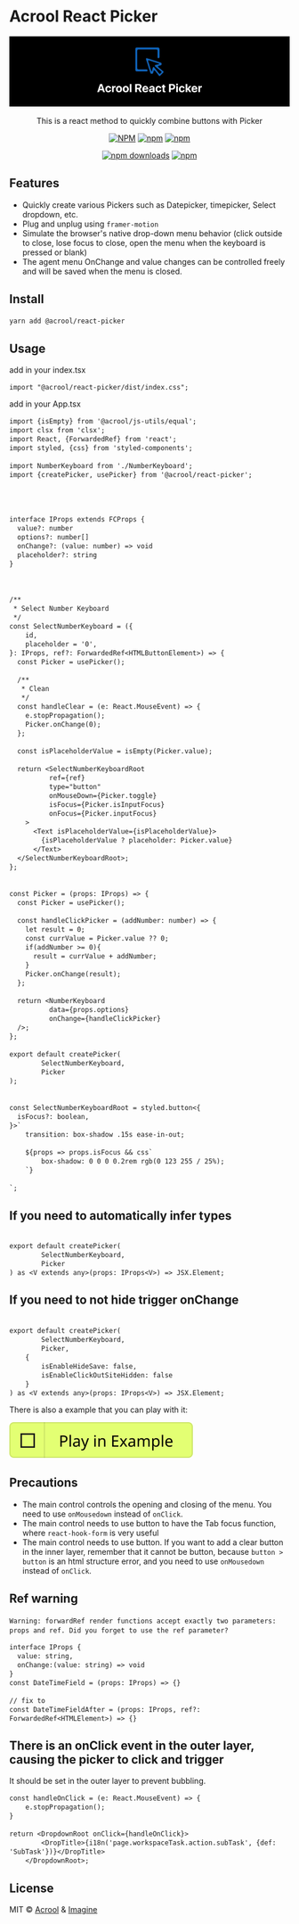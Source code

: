 # Acrool React Picker

<a href="https://acrool-react-picker.pages.dev/" title="Acrool React Picker - This is a react method to quickly combine buttons with Picker">
    <img src="https://raw.githubusercontent.com/acrool/acrool-react-picker/main/example/public/og.webp" alt="Acrool React Picker Logo"/>
</a>

<p align="center">
    This is a react method to quickly combine buttons with Picker
</p>

<div align="center">

[![NPM](https://img.shields.io/npm/v/@acrool/react-picker.svg?style=for-the-badge)](https://www.npmjs.com/package/@acrool/react-picker)
[![npm](https://img.shields.io/bundlejs/size/@acrool/react-picker?style=for-the-badge)](https://github.com/acrool/@acrool/react-picker/blob/main/LICENSE)
[![npm](https://img.shields.io/npm/l/@acrool/react-picker?style=for-the-badge)](https://github.com/acrool/react-picker/blob/main/LICENSE)

[![npm downloads](https://img.shields.io/npm/dm/@acrool/react-picker.svg?style=for-the-badge)](https://www.npmjs.com/package/@acrool/react-picker)
[![npm](https://img.shields.io/npm/dt/@acrool/react-picker.svg?style=for-the-badge)](https://www.npmjs.com/package/@acrool/react-picker)

</div>





## Features

- Quickly create various Pickers such as Datepicker, timepicker, Select dropdown, etc.
- Plug and unplug using `framer-motion`
- Simulate the browser's native drop-down menu behavior (click outside to close, lose focus to close, open the menu when the keyboard is pressed or blank)
- The agent menu OnChange and value changes can be controlled freely and will be saved when the menu is closed.


## Install

```bash
yarn add @acrool/react-picker
```

## Usage

add in your index.tsx
```tst
import "@acrool/react-picker/dist/index.css";
```

add in your App.tsx


```tsx
import {isEmpty} from '@acrool/js-utils/equal';
import clsx from 'clsx';
import React, {ForwardedRef} from 'react';
import styled, {css} from 'styled-components';

import NumberKeyboard from './NumberKeyboard';
import {createPicker, usePicker} from '@acrool/react-picker';




interface IProps extends FCProps {
  value?: number
  options?: number[]
  onChange?: (value: number) => void
  placeholder?: string
}



/**
 * Select Number Keyboard
 */
const SelectNumberKeyboard = ({
    id,
    placeholder = '0',
}: IProps, ref?: ForwardedRef<HTMLButtonElement>) => {
  const Picker = usePicker();

  /**
   * Clean
   */
  const handleClear = (e: React.MouseEvent) => {
    e.stopPropagation();
    Picker.onChange(0);
  };

  const isPlaceholderValue = isEmpty(Picker.value);

  return <SelectNumberKeyboardRoot
          ref={ref}
          type="button"
          onMouseDown={Picker.toggle}
          isFocus={Picker.isInputFocus}
          onFocus={Picker.inputFocus}
    >
      <Text isPlaceholderValue={isPlaceholderValue}>
        {isPlaceholderValue ? placeholder: Picker.value}
      </Text>
  </SelectNumberKeyboardRoot>;
};


const Picker = (props: IProps) => {
  const Picker = usePicker();

  const handleClickPicker = (addNumber: number) => {
    let result = 0;
    const currValue = Picker.value ?? 0;
    if(addNumber >= 0){
      result = currValue + addNumber;
    }
    Picker.onChange(result);
  };

  return <NumberKeyboard
          data={props.options}
          onChange={handleClickPicker}
  />;
};

export default createPicker(
        SelectNumberKeyboard,
        Picker
);


const SelectNumberKeyboardRoot = styled.button<{
  isFocus?: boolean,
}>`
    transition: box-shadow .15s ease-in-out;

    ${props => props.isFocus && css`
        box-shadow: 0 0 0 0.2rem rgb(0 123 255 / 25%);
    `}

`;
```


## If you need to automatically infer types

```tsx

export default createPicker(
        SelectNumberKeyboard,
        Picker
) as <V extends any>(props: IProps<V>) => JSX.Element;
```


## If you need to not hide trigger onChange

```tsx

export default createPicker(
        SelectNumberKeyboard,
        Picker,
    {
        isEnableHideSave: false,
        isEnableClickOutSiteHidden: false
    }
) as <V extends any>(props: IProps<V>) => JSX.Element;
```


There is also a example that you can play with it:

[![Play react-editext-example](https://raw.githubusercontent.com/acrool/acrool-react-picker/main/play-in-example-button.svg)](https://acrool-react-picker.pages.dev)


## Precautions

- The main control controls the opening and closing of the menu. You need to use `onMousedown` instead of `onClick`.
- The main control needs to use button to have the Tab focus function, where `react-hook-form` is very useful
- The main control needs to use button. If you want to add a clear button in the inner layer, remember that it cannot be button, because `button > button` is an html structure error, and you need to use `onMousedown` instead of `onClick`.


## Ref warning

`Warning: forwardRef render functions accept exactly two parameters: props and ref. Did you forget to use the ref parameter?`

```tsx
interface IProps {
  value: string, 
  onChange:(value: string) => void
}
const DateTimeField = (props: IProps) => {}

// fix to 
const DateTimeFieldAfter = (props: IProps, ref?: ForwardedRef<HTMLElement>) => {}
```


## There is an onClick event in the outer layer, causing the picker to click and trigger

It should be set in the outer layer to prevent bubbling.

```tsx
const handleOnClick = (e: React.MouseEvent) => {
    e.stopPropagation();
}

return <DropdownRoot onClick={handleOnClick}>
        <DropTitle>{i18n('page.workspaceTask.action.subTask', {def: 'SubTask'})}</DropTitle>
    </DropdownRoot>;
```

## License

MIT © [Acrool](https://github.com/acrool) & [Imagine](https://github.com/imagine10255)

